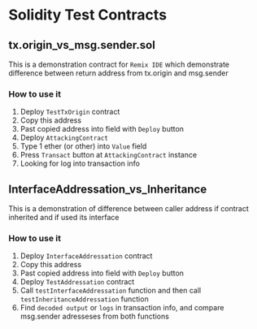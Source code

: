 # Solidity Test Contracts

## tx.origin_vs_msg.sender.sol
This is a demonstration contract for `Remix IDE` which demonstrate difference between return address from tx.origin and msg.sender

### How to use it
1. Deploy `TestTxOrigin` contract
2. Copy this address
3. Past copied address into field with `Deploy` button
4. Deploy `AttackingContract`
5. Type 1 ether (or other) into `Value` field
6. Press `Transact` button at `AttackingContract` instance
7. Looking for log into transaction info

## InterfaceAddressation_vs_Inheritance
This is a demonstration of difference between caller address if contract inherited and if used its interface

### How to use it
1. Deploy `InterfaceAddressation` contract
2. Copy this address
3. Past copied address into field with `Deploy` button
4. Deploy `TestAddressation` contract
5. Call `testInterfaceAddressation` function and then call `testInheritanceAddressation` function
6. Find `decoded output` or `logs` in transaction info, and compare msg.sender adresseses from both functions

